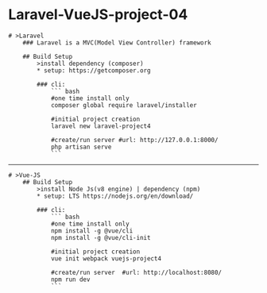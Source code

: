 # Laravel-VueJS-project-04

    # >Laravel
        ### Laravel is a MVC(Model View Controller) framework

        ## Build Setup
            >install dependency (composer)
            * setup: https://getcomposer.org

            ### cli:
                ``` bash
                #one time install only
                composer global require laravel/installer  

                #initial project creation     
                laravel new laravel-project4   

                #create/run server #url: http://127.0.0.1:8000/                 
                php artisan serve                               
                ```
---
    # >Vue-JS
        ## Build Setup
            >install Node Js(v8 engine) | dependency (npm)
            * setup: LTS https://nodejs.org/en/download/

            ### cli:
                ``` bash
                #one time install only
                npm install -g @vue/cli                        
                npm install -g @vue/cli-init                   

                #initial project creation
                vue init webpack vuejs-project4          

                #create/run server  #url: http://localhost:8080/
                npm run dev                                     
                ```
